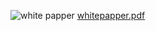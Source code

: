 ![white papper](https://github.com/betcoindev/betcoindev/assets/165936883/d8ff17ca-e84c-48eb-83f4-611ae1df484c)
[whitepapper.pdf](https://github.com/betcoindev/betcoindev/files/14855923/whitepapper.pdf)


<!--
**betcoindev/betcoindev** is a ✨ _special_ ✨ repository because its `README.md` (this file) appears on your GitHub profile.

Here are some ideas to get you started:

- 🔭 I’m currently working on ...
- 🌱 I’m currently learning ...
- 👯 I’m looking to collaborate on ...
- 🤔 I’m looking for help with ...
- 💬 Ask me about ...
- 📫 How to reach me: ...
- 😄 Pronouns: ...
- ⚡ Fun fact: ...
-->
